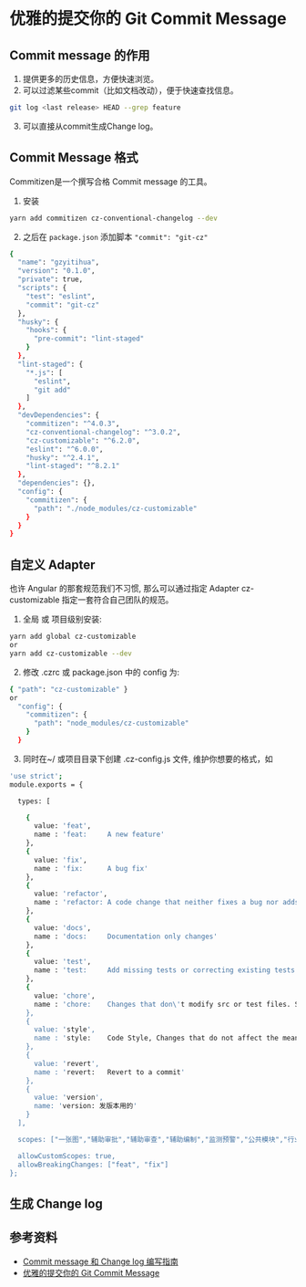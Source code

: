 # 优雅的提交你的 Git Commit Message

## Commit message 的作用

1. 提供更多的历史信息，方便快速浏览。
2. 可以过滤某些commit（比如文档改动），便于快速查找信息。
```bash
git log <last release> HEAD --grep feature
```
3. 可以直接从commit生成Change log。

## Commit Message 格式

Commitizen是一个撰写合格 Commit message 的工具。
1. 安装
```bash
yarn add commitizen cz-conventional-changelog --dev
```
2. 之后在 `package.json` 添加脚本 `"commit": "git-cz"`
```bash
{
  "name": "gzyitihua",
  "version": "0.1.0",
  "private": true,
  "scripts": {
    "test": "eslint",
    "commit": "git-cz"
  },
  "husky": {
    "hooks": {
      "pre-commit": "lint-staged"
    }
  },
  "lint-staged": {
    "*.js": [
      "eslint",
      "git add"
    ]
  },
  "devDependencies": {
    "commitizen": "^4.0.3",
    "cz-conventional-changelog": "^3.0.2",
    "cz-customizable": "^6.2.0",
    "eslint": "^6.0.0",
    "husky": "^2.4.1",
    "lint-staged": "^8.2.1"
  },
  "dependencies": {},
  "config": {
    "commitizen": {
      "path": "./node_modules/cz-customizable"
    }
  }
}
```

## 自定义 Adapter

也许 Angular 的那套规范我们不习惯, 那么可以通过指定 Adapter cz-customizable 指定一套符合自己团队的规范。

1. 全局 或 项目级别安装:
```bash
yarn add global cz-customizable
or
yarn add cz-customizable --dev
```

2. 修改 .czrc 或 package.json 中的 config 为:
```bash
{ "path": "cz-customizable" }
or
  "config": {
    "commitizen": {
      "path": "node_modules/cz-customizable"
    }
  }
```
3. 同时在~/ 或项目目录下创建 .cz-config.js 文件, 维护你想要的格式，如
```bash
'use strict';
module.exports = {

  types: [

    {
      value: 'feat',
      name : 'feat:     A new feature'
    },
    {
      value: 'fix',
      name : 'fix:      A bug fix'
    },
    {
      value: 'refactor',
      name : 'refactor: A code change that neither fixes a bug nor adds a feature'
    },
    {
      value: 'docs',
      name : 'docs:     Documentation only changes'
    },
    {
      value: 'test',
      name : 'test:     Add missing tests or correcting existing tests'
    },
    {
      value: 'chore',
      name : 'chore:    Changes that don\'t modify src or test files. Such as updating build tasks, package manager'
    },
    {
      value: 'style',
      name : 'style:    Code Style, Changes that do not affect the meaning of the code (white-space, formatting, missing semi-colons, etc)'
    },
    {
      value: 'revert',
      name : 'revert:   Revert to a commit'
    },
    {
      value: 'version',
      name: 'version: 发版本用的'
    }
  ],

  scopes: ["一张图","辅助审批","辅助审查","辅助编制","监测预警","公共模块","行业管理","cli","版本更新"],

  allowCustomScopes: true,
  allowBreakingChanges: ["feat", "fix"]
};
```

## 生成 Change log

## 参考资料

- [Commit message 和 Change log 编写指南](https://www.ruanyifeng.com/blog/2016/01/commit_message_change_log.html)
- [优雅的提交你的 Git Commit Message](https://zhuanlan.zhihu.com/p/34223150)